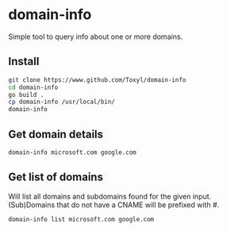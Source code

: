 # domain-info
Simple tool to query info about one or more domains.

## Install
```bash
git clone https://www.github.com/Toxyl/domain-info
cd domain-info
go build .
cp domain-info /usr/local/bin/
domain-info
```

## Get domain details
```bash
domain-info microsoft.com google.com
```

## Get list of domains
Will list all domains and subdomains found for the given input. (Sub)Domains that do not have a CNAME will be prefixed with #.
```bash
domain-info list microsoft.com google.com
```


